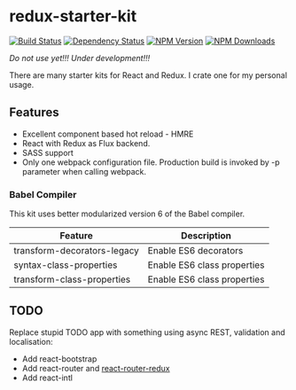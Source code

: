 # redux-starter-kit

[![Build Status](https://secure.travis-ci.org/vysokyj/redux-starter-kit.svg?branch=master)](http://travis-ci.org/vysokyj/redux-starter-kit)
[![Dependency Status](https://david-dm.org/vysokyj/redux-starter-kit.svg)](https://david-dm.org/vysokyj/redux-starter-kit)
[![NPM Version](https://img.shields.io/npm/v/redux-starter-kit.svg)](https://npmjs.org/package/redux-starter-kit)
[![NPM Downloads](https://img.shields.io/npm/dm/redux-starter-kit.svg)](https://npmjs.org/package/redux-starter-kit)

*Do not use yet!!! Under development!!!*

There are many starter kits for React and Redux.
I crate one for my personal usage.

## Features

* Excellent component based hot reload - HMRE
* React with Redux as Flux backend.
* SASS support
* Only one webpack configuration file. Production build is invoked by -p parameter when calling webpack.

### Babel Compiler

This kit uses better modularized version 6 of the Babel compiler.

| Feature                     | Description                                                                            |
| ----------------------------| -------------------------------------------------------------------------------------- |
| transform-decorators-legacy | Enable ES6 decorators                                                                  |
| syntax-class-properties     | Enable ES6 class properties                                                            |
| transform-class-properties  | Enable ES6 class properties                                                            |


## TODO

Replace stupid TODO app with something using async REST, validation and localisation:

* Add react-bootstrap
* Add react-router and [react-router-redux](https://github.com/rackt/react-router-redux)
* Add react-intl
